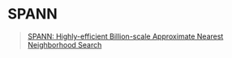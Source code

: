 # SPANN

> [SPANN: Highly-efficient Billion-scale Approximate Nearest Neighborhood Search](https://proceedings.neurips.cc/paper_files/paper/2021/file/299dc35e747eb77177d9cea10a802da2-Paper.pdf)
